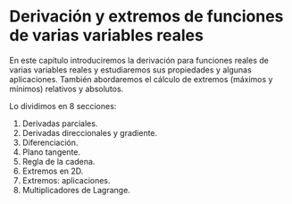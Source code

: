 # Derivación y extremos de funciones de varias variables reales

En este capítulo introduciremos la derivación para funciones reales de varias variables reales y estudiaremos sus propiedades y algunas aplicaciones. 
También abordaremos el cálculo de extremos (máximos y mínimos) relativos y absolutos.

Lo dividimos en 8 secciones:

1. Derivadas parciales.
2. Derivadas direccionales y gradiente.
3. Diferenciación.
4. Plano tangente.
5. Regla de la cadena.
6. Extremos en 2D.
7. Extremos: aplicaciones.
8. Multiplicadores de Lagrange.

